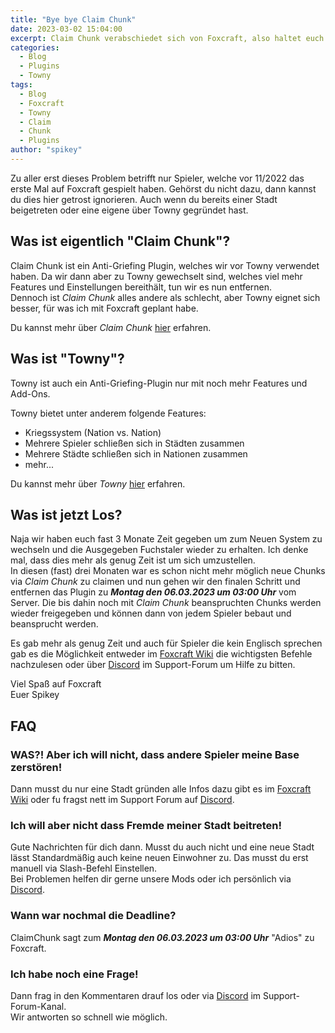 ```yaml
---
title: "Bye bye Claim Chunk"
date: 2023-03-02 15:04:00
excerpt: Claim Chunk verabschiedet sich von Foxcraft, also haltet euch lieber ran zu Towny zu welchseln, wenn ihr es noch nicht getan habt.
categories:
  - Blog
  - Plugins
  - Towny
tags:
  - Blog
  - Foxcraft
  - Towny
  - Claim
  - Chunk
  - Plugins
author: "spikey"
---
```


Zu aller erst dieses Problem betrifft nur Spieler, welche vor 11/2022 das erste Mal auf Foxcraft gespielt haben. Gehörst du nicht dazu, dann kannst du dies hier getrost ignorieren. Auch wenn du bereits einer Stadt beigetreten oder eine eigene über Towny gegründet hast.


## Was ist eigentlich "Claim Chunk"?

Claim Chunk ist ein Anti-Griefing Plugin, welches wir vor Towny verwendet haben. Da wir dann aber zu Towny gewechselt sind, welches viel mehr Features und Einstellungen bereithält, tun wir es nun entfernen.\
Dennoch ist *Claim Chunk* alles andere als schlecht, aber Towny eignet sich besser, für was ich mit Foxcraft geplant habe.

Du kannst mehr über *Claim Chunk* [hier](https://spikey.biz/claimchunk) erfahren.

## Was ist "Towny"?

Towny ist auch ein Anti-Griefing-Plugin nur mit noch mehr Features und Add-Ons.

Towny bietet unter anderem folgende Features:
- Kriegssystem (Nation vs. Nation)
- Mehrere Spieler schließen sich in Städten zusammen
- Mehrere Städte schließen sich in Nationen zusammen
- mehr...

Du kannst mehr über *Towny* [hier](https://spikey.biz/39va) erfahren.


## Was ist jetzt Los?

Naja wir haben euch fast 3 Monate Zeit gegeben um zum Neuen System zu wechseln und die Ausgegeben Fuchstaler wieder zu erhalten. Ich denke mal, dass dies mehr als genug Zeit ist um sich umzustellen.\
In diesen (fast) drei Monaten war es schon nicht mehr möglich neue Chunks via *Claim Chunk* zu claimen und nun gehen wir den finalen Schritt und entfernen das Plugin zu ***Montag den 06.03.2023 um 03:00 Uhr*** vom Server. Die bis dahin noch mit *Claim Chunk* beanspruchten Chunks werden wieder freigegeben und können dann von jedem Spieler bebaut und beansprucht werden.

Es gab mehr als genug Zeit und auch für Spieler die kein Englisch sprechen gab es die Möglichkeit entweder im [Foxcraft Wiki](https://wiki.mcfoxcraft.de/plugin/towny/) die wichtigsten Befehle nachzulesen oder über [Discord](https://spikey.biz/discord) im Support-Forum um Hilfe zu bitten.

Viel Spaß auf Foxcraft\
Euer Spikey


## FAQ

### WAS?! Aber ich will nicht, dass andere Spieler meine Base zerstören!

Dann musst du nur eine Stadt gründen alle Infos dazu gibt es im [Foxcraft Wiki](https://wiki.mcfoxcraft.de/plugin/towny/) oder fu fragst nett im Support Forum auf [Discord](https://spikey.biz/discord).

### Ich will aber nicht dass Fremde meiner Stadt beitreten!

Gute Nachrichten für dich dann. Musst du auch nicht und eine neue Stadt lässt Standardmäßig auch keine neuen Einwohner zu. Das musst du erst manuell via Slash-Befehl Einstellen.\
Bei Problemen helfen dir gerne unsere Mods oder ich persönlich via [Discord](https://spikey.biz/discord).

### Wann war nochmal die Deadline?

ClaimChunk sagt zum ***Montag den 06.03.2023 um 03:00 Uhr*** "Adios" zu Foxcraft.

### Ich habe noch eine Frage!

Dann frag in den Kommentaren drauf los oder via [Discord](https://spikey.biz/discord) im Support-Forum-Kanal.\
Wir antworten so schnell wie möglich.